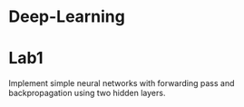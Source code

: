 ﻿# Deep-Learning
# Lab1
Implement simple neural networks with forwarding pass and backpropagation using two hidden layers.
